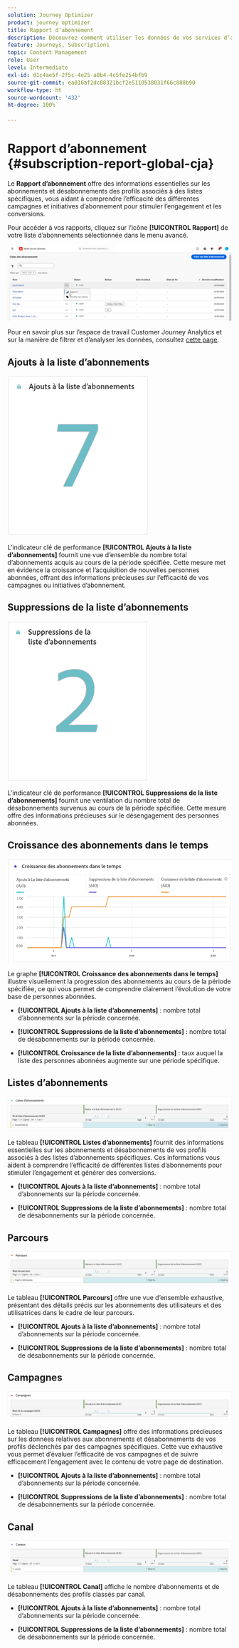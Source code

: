 ```yaml
---
solution: Journey Optimizer
product: journey optimizer
title: Rapport dʼabonnement
description: Découvrez comment utiliser les données de vos services d’abonnement avec le rapport d’abonnement.
feature: Journeys, Subscriptions
topic: Content Management
role: User
level: Intermediate
exl-id: d1c4ae5f-2f5c-4e25-a8b4-4c5fe254bfb9
source-git-commit: ea016af2dc08321bcf2e5110538031f66c888b90
workflow-type: ht
source-wordcount: '432'
ht-degree: 100%

---
```


# Rapport dʼabonnement {#subscription-report-global-cja}

Le **Rapport d’abonnement** offre des informations essentielles sur les abonnements et désabonnements des profils associés à des listes spécifiques, vous aidant à comprendre l’efficacité des différentes campagnes et initiatives d’abonnement pour stimuler l’engagement et les conversions.

Pour accéder à vos rapports, cliquez sur l’icône **[!UICONTROL Rapport]** de votre liste d’abonnements sélectionnée dans le menu avancé.

![](assets/cja-sub-access.png)

Pour en savoir plus sur l’espace de travail Customer Journey Analytics et sur la manière de filtrer et d’analyser les données, consultez [cette page](https://experienceleague.adobe.com/fr/docs/analytics-platform/using/cja-workspace/home).

## Ajouts à la liste dʼabonnements

![](assets/cja-sub-add.png)

L’indicateur clé de performance **[!UICONTROL Ajouts à la liste d’abonnements]** fournit une vue d’ensemble du nombre total d’abonnements acquis au cours de la période spécifiée. Cette mesure met en évidence la croissance et l’acquisition de nouvelles personnes abonnées, offrant des informations précieuses sur l’efficacité de vos campagnes ou initiatives d’abonnement.

## Suppressions de la liste dʼabonnements

![](assets/cja-sub-add-remove.png)

L’indicateur clé de performance **[!UICONTROL Suppressions de la liste d’abonnements]** fournit une ventilation du nombre total de désabonnements survenus au cours de la période spécifiée. Cette mesure offre des informations précieuses sur le désengagement des personnes abonnées.

## Croissance des abonnements dans le temps

![](assets/cja-sub-growth.png)

Le graphe **[!UICONTROL Croissance des abonnements dans le temps]** illustre visuellement la progression des abonnements au cours de la période spécifiée, ce qui vous permet de comprendre clairement l’évolution de votre base de personnes abonnées.

* **[!UICONTROL Ajouts à la liste d’abonnements]** : nombre total dʼabonnements sur la période concernée.

* **[!UICONTROL Suppressions de la liste d’abonnements]** : nombre total de désabonnements sur la période concernée.

* **[!UICONTROL Croissance de la liste d’abonnements]** : taux auquel la liste des personnes abonnées augmente sur une période spécifique.

## Listes dʼabonnements

![](assets/cja-sub-lists.png)

Le tableau **[!UICONTROL Listes d’abonnements]** fournit des informations essentielles sur les abonnements et désabonnements de vos profils associés à des listes d’abonnements spécifiques. Ces informations vous aident à comprendre l’efficacité de différentes listes d’abonnements pour stimuler l’engagement et générer des conversions.

* **[!UICONTROL Ajouts à la liste dʼabonnements]** : nombre total dʼabonnements sur la période concernée.

* **[!UICONTROL Suppressions de la liste dʼabonnements]** : nombre total de désabonnements sur la période concernée.

## Parcours

![](assets/cja-sub-journeys.png)

Le tableau **[!UICONTROL Parcours]** offre une vue d’ensemble exhaustive, présentant des détails précis sur les abonnements des utilisateurs et des utilisatrices dans le cadre de leur parcours.

* **[!UICONTROL Ajouts à la liste dʼabonnements]** : nombre total dʼabonnements sur la période concernée.

* **[!UICONTROL Suppressions de la liste dʼabonnements]** : nombre total de désabonnements sur la période concernée.

## Campagnes

![](assets/cja-sub-campaigns.png)

Le tableau **[!UICONTROL Campagnes]** offre des informations précieuses sur les données relatives aux abonnements et désabonnements de vos profils déclenchés par des campagnes spécifiques. Cette vue exhaustive vous permet d’évaluer l’efficacité de vos campagnes et de suivre efficacement l’engagement avec le contenu de votre page de destination.

* **[!UICONTROL Ajouts à la liste dʼabonnements]** : nombre total dʼabonnements sur la période concernée.

* **[!UICONTROL Suppressions de la liste dʼabonnements]** : nombre total de désabonnements sur la période concernée.

## Canal

![](assets/cja-sub-channels.png)

Le tableau **[!UICONTROL Canal]** affiche le nombre d’abonnements et de désabonnements des profils classés par canal.

* **[!UICONTROL Ajouts à la liste dʼabonnements]** : nombre total dʼabonnements sur la période concernée.

* **[!UICONTROL Suppressions de la liste dʼabonnements]** : nombre total de désabonnements sur la période concernée.
